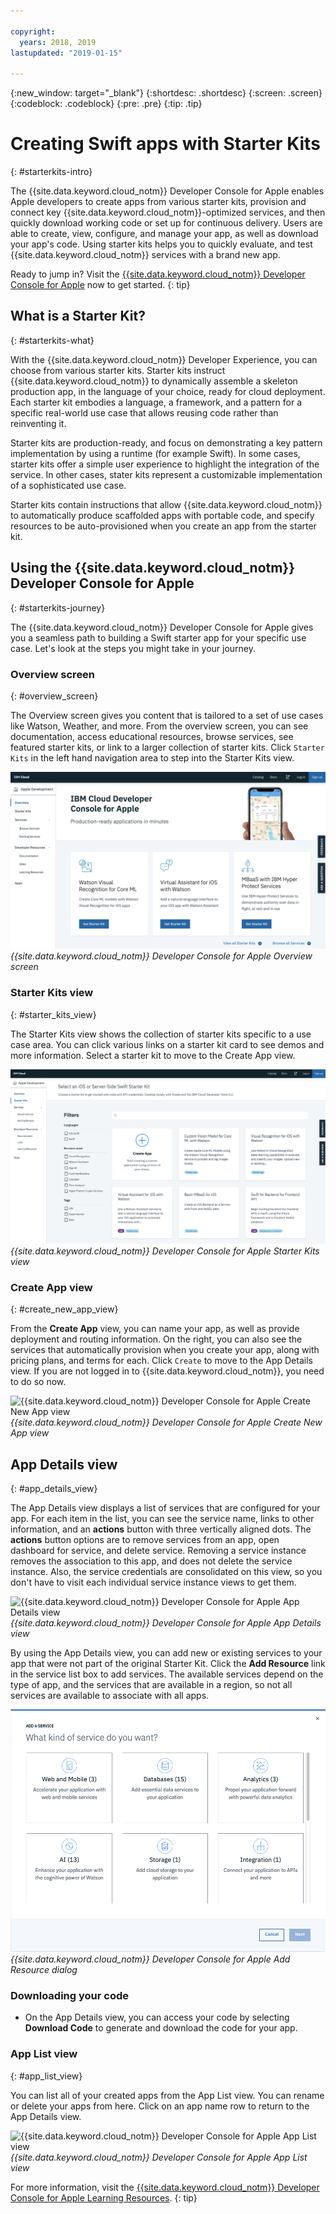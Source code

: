 ```yaml
---

copyright:
  years: 2018, 2019
lastupdated: "2019-01-15"

---
```


{:new_window: target="_blank"}
{:shortdesc: .shortdesc}
{:screen: .screen}
{:codeblock: .codeblock}
{:pre: .pre}
{:tip: .tip}

# Creating Swift apps with Starter Kits
{: #starterkits-intro}

The {{site.data.keyword.cloud_notm}} Developer Console for Apple enables Apple developers to create apps from various starter kits, provision and connect key {{site.data.keyword.cloud_notm}}-optimized services, and then quickly download working code or set up for continuous delivery. Users are able to create, view, configure, and manage your app, as well as download your app's code. Using starter kits helps you to quickly evaluate, and test {{site.data.keyword.cloud_notm}} services with a brand new app.

Ready to jump in? Visit the [{{site.data.keyword.cloud_notm}} Developer Console for Apple](https://cloud.ibm.com/developer/appledevelopment/starter-kits) now to get started.
{: tip}

## What is a Starter Kit?
{: #starterkits-what}

With the {{site.data.keyword.cloud_notm}} Developer Experience, you can choose from various starter kits. Starter kits instruct {{site.data.keyword.cloud_notm}} to dynamically assemble a skeleton production app, in the language of your choice, ready for cloud deployment. Each starter kit embodies a language, a framework, and a pattern for a specific real-world use case that allows reusing code rather than reinventing it.

Starter kits are production-ready, and focus on demonstrating a key pattern implementation by using a runtime (for example Swift). In some cases, starter kits offer a simple user experience to highlight the integration of the service. In other cases, stater kits represent a customizable implementation of a sophisticated use case.

Starter kits contain instructions that allow {{site.data.keyword.cloud_notm}} to automatically produce scaffolded apps with portable code, and specify resources to be auto-provisioned when you create an app from the starter kit.

## Using the {{site.data.keyword.cloud_notm}} Developer Console for Apple
{: #starterkits-journey}

The {{site.data.keyword.cloud_notm}} Developer Console for Apple gives you a seamless path to building a Swift starter app for your specific use case. Let's look at the steps you might take in your journey.

### Overview screen
{: #overview_screen}

The Overview screen gives you content that is tailored to a set of use cases like Watson, Weather, and more. From the overview screen, you can see documentation, access educational resources, browse services, see featured starter kits, or link to a larger collection of starter kits. Click `Starter Kits` in the left hand navigation area to step into the Starter Kits view.

![{{site.data.keyword.cloud_notm}} Developer Console for Apple Overview screen](images/overview_screen.png "Overview screen") <br> *{{site.data.keyword.cloud_notm}} Developer Console for Apple Overview screen*

### Starter Kits view
{: #starter_kits_view}

The Starter Kits view shows the collection of starter kits specific to a use case area. You can click various links on a starter kit card to see demos and more information. Select a starter kit to move to the Create App view.

![{{site.data.keyword.cloud_notm}} Developer Console for Apple Starter Kits view](images/starter_kits_screen.png "Starter Kits view") <br> *{{site.data.keyword.cloud_notm}} Developer Console for Apple Starter Kits view*

### Create App view
{: #create_new_app_view}

From the **Create App** view, you can name your app, as well as provide deployment and routing information. On the right, you can also see the services that automatically provision when you create your app, along with pricing plans, and terms for each. Click `Create` to move to the App Details view. If you are not logged in to {{site.data.keyword.cloud_notm}}, you need to do so now.

![{{site.data.keyword.cloud_notm}} Developer Console for Apple Create New App view](images/create_new_project_screen.png "Create New App view") <br> *{{site.data.keyword.cloud_notm}} Developer Console for Apple Create New App view*

## App Details view
{: #app_details_view}

The App Details view displays a list of services that are configured for your app. For each item in the list, you can see the service name, links to other information, and an **actions** button with three vertically aligned dots. The **actions** button options are to remove services from an app, open dashboard for service, and delete service. Removing a service instance removes the association to this app, and does not delete the service instance. Also, the service credentials are consolidated on this view, so you don't have to visit each individual service instance views to get them.

![{{site.data.keyword.cloud_notm}} Developer Console for Apple App Details view](images/project_details_screen.png "App Details view") <br> *{{site.data.keyword.cloud_notm}} Developer Console for Apple App Details view*

By using the App Details view, you can add new or existing services to your app that were not part of the original Starter Kit. Click the **Add Resource** link in the service list box to add services. The available services depend on the type of app, and the services that are available in a region, so not all services are available to associate with all apps.

![{{site.data.keyword.cloud_notm}} Developer Console for Apple Add Resource dialog](images/add_resource_screen.png "Add Resource dialog") <br> *{{site.data.keyword.cloud_notm}} Developer Console for Apple Add Resource dialog*

### Downloading your code

* On the App Details view, you can access your code by selecting **Download Code** to generate and download the code for your app.

### App List view
{: #app_list_view}

You can list all of your created apps from the App List view. You can rename or delete your apps from here. Click on an app name row to return to the App Details view.

![{{site.data.keyword.cloud_notm}} Developer Console for Apple App List view](images/project_list_screen.png "App List view") <br> *{{site.data.keyword.cloud_notm}} Developer Console for Apple App List view*

For more information, visit the [{{site.data.keyword.cloud_notm}} Developer Console for Apple Learning Resources](https://cloud.ibm.com/developer/appledevelopment/learning-resources).
{: tip}
